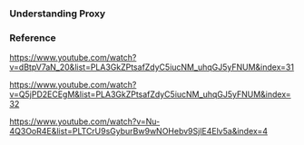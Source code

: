 ### Understanding Proxy


### Reference

https://www.youtube.com/watch?v=dBtpV7aN_20&list=PLA3GkZPtsafZdyC5iucNM_uhqGJ5yFNUM&index=31

https://www.youtube.com/watch?v=Q5jPD2ECEgM&list=PLA3GkZPtsafZdyC5iucNM_uhqGJ5yFNUM&index=32

https://www.youtube.com/watch?v=Nu-4Q3OoR4E&list=PLTCrU9sGyburBw9wNOHebv9SjlE4Elv5a&index=4


